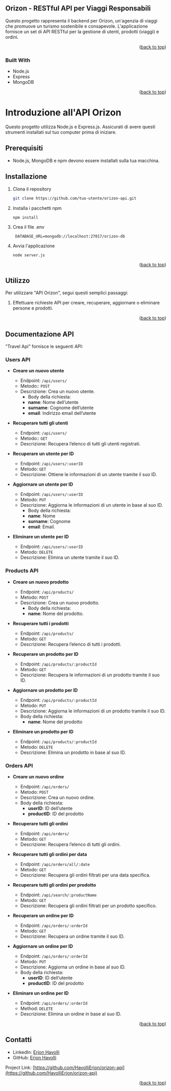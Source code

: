 ## Orizon - RESTful API per Viaggi Responsabili

Questo progetto rappresenta il backend per Orizon, un'agenzia di viaggi che promuove un turismo sostenibile e consapevole. L'applicazione fornisce un set di API RESTful per la gestione di utenti, prodotti (viaggi) e ordini.

<p align="right">(<a href="#readme-top">back to top</a>)</p>

### Built With

- Node.js
- Express
- MongoDB

<p align="right">(<a href="#readme-top">back to top</a>)</p>

#  Introduzione all'API Orizon

Questo progetto utilizza Node.js e Express.js. Assicurati di avere questi strumenti installati sul tuo computer prima di iniziare.

##  Prerequisiti

- Node.js, MongoDB e npm devono essere installati sulla tua macchina.

##  Installazione

1. Clona il repository

   ```sh
   git clone https://github.com/tuo-utente/orizon-api.git

   ```

2. Installa i pacchetti npm

   ```
   npm install
   ```

3. Crea il file .env 

   ```
    DATABASE_URL=mongodb://localhost:27017/orizon-db
   ```

4. Avvia l'applicazione
   ```
   node server.js
   ```
      <p align="right">(<a href="#readme-top">back to top</a>)</p>
   <!-- USAGE -->

## Utilizzo

Per utilizzare "API Orizon", segui questi semplici passaggi:

1. Effettuare richieste API per creare, recuperare, aggiornare o eliminare persone e prodotti.

<p align="right">(<a href="#readme-top">back to top</a>)</p>


## Documentazione API

"Travel Api" fornisce le seguenti API:

### Users API

- **Creare un nuovo utente**

  - Endpoint: `/api/users/`
  - Metodo:: `POST`
  - Descrizione: Crea un nuovo utente.
    - Body della richiesta:
    - **name**: Nome dell’utente
    - **surname**:  Cognome dell’utente
    - **email**: Indirizzo email dell’utente

- **Recuperare tutti gli utenti**

  - Endpoint: `/api/users/`
  - Metodo:: `GET`
  - Descrizione:  Recupera l’elenco di tutti gli utenti registrati.

- **Recuperare un utente per ID**

  - Endpoint: `/api/users/:userID`
  - Metodo: `GET`
  - Descrizione: Ottiene le informazioni di un utente tramite il suo ID.

- **Aggiornare un utente per ID**

  - Endpoint: `/api/users/:userID`
  - Metodo: `PUT`
  - Descrizione: Aggiorna le informazioni di un utente in base al suo ID.
    - Body della richiesta:
    - **name**: Nome
    - **surname**: Cognome
    - **email**: Email.

- **Eliminare un utente per ID**
  - Endpoint: `/api/users/:userID`
  - Metodo: `DELETE`
  - Descrizione: Elimina un utente tramite il suo ID.

### Products API

- **Creare un nuovo prodotto**

  - Endpoint: `/api/products/`
  - Metodo: `POST`
  - Descrizione: Crea un nuovo prodotto.
    - Body della richiesta:
    - **name**: Nome del prodotto.

- **Recuperare tutti i prodotti**

  - Endpoint: `/api/products/`
  - Metodo: `GET`
  - Descrizione: Recupera l’elenco di tutti i prodotti.

- **Recuperare un prodotto per ID**

  - Endpoint: `/api/products/:productId`
  - Metodo: `GET`
  - Descrizione: Recupera le informazioni di un prodotto tramite il suo ID.

- **Aggiornare un prodotto per ID**

  - Endpoint: `/api/products/:productId`
  - Metodo: `PUT`
  - Descrizione: Aggiorna le informazioni di un prodotto tramite il suo ID.
  - Body della richiesta:
    - **name**:  Nome del prodotto

- **Eliminare un prodotto per ID**
  - Endpoint: `/api/products/:productId`
  - Metodo: `DELETE`
  - Descrizione: Elimina un prodotto in base al suo ID.

### Orders API

- **Creare un nuovo ordine**

  - Endpoint: `/api/orders/`
  - Metodo: `POST`
  - Descrizione: Crea un nuovo ordine.
  - Body della richiesta:
    - **userID**: ID dell’utente
    - **productID**:  ID del prodotto


- **Recuperare tutti gli ordini**

  - Endpoint: `/api/orders/`
  - Metodo: `GET`
  - Descrizione: Recupera l’elenco di tutti gli ordini.

- **Recuperare tutti gli ordini per data**

  - Endpoint: `/api/orders/all/:date`
  - Metodo: `GET`
  - Descrizione: Recupera gli ordini filtrati per una data specifica.

- **Recuperare tutti gli ordini per prodotto**

  - Endpoint: `/api/search/:productName`
  - Metodo: `GET`
  - Descrizione: Recupera gli ordini filtrati per un prodotto specifico.

- **Recuperare un ordine per ID**

  - Endpoint: `/api/orders/:orderId`
  - Metodo: `GET`
  - Descrizione: Recupera un ordine tramite il suo ID.

- **Aggiornare un ordine per ID**

  - Endpoint: `/api/orders/:orderId`
  - Metodo: `PUT`
  - Descrizione: Aggiorna un ordine in base al suo ID.
  - Body della richiesta:
    - **userID**:  ID dell’utente
    - **productID**: ID del prodotto

- **Eliminare un ordine per ID**
  - Endpoint: `/api/orders/:orderId`
  - Method: `DELETE`
  - Descrizione: Elimina un ordine in base al suo ID.

<p align="right">(<a href="#readme-top">back to top</a>)</p>


<!-- CONTATTI-->

## Contatti

- LinkedIn: [Erjon Havolli](https://www.linkedin.com/in/erjon-havolli/)
- GitHub: [Erjon Havolli](https://github.com/HavolliErjon)


Project Link: [https://github.com/HavolliErjon/orizon-api](https://github.com/HavolliErjon/orizon-api)  

<p align="right">(<a href="#readme-top">back to top</a>)</p>

